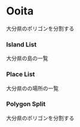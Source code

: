 Ooita
===============

大分県のポリゴンを分割する

### Island List

大分県の島の一覧

### Place List

大分県のの場所の一覧

### Polygon Split

大分県のポリゴンを分割する

